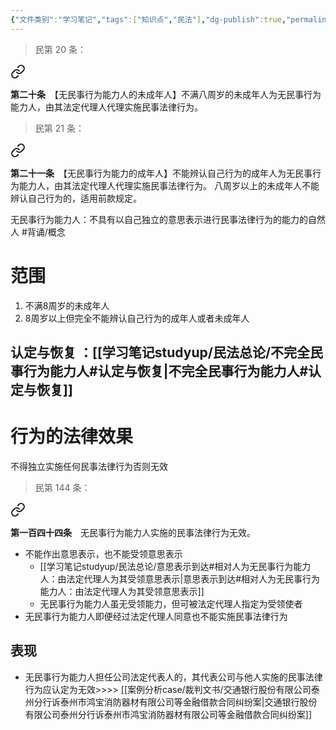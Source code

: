 ```yaml
---
{"文件类别":"学习笔记","tags":["知识点","民法"],"dg-publish":true,"permalink":"/学习笔记studyup/民法总论/无民事行为能力人/","dgPassFrontmatter":true,"created":"2024-10-27T10:44:51.916+08:00","updated":"2024-11-17T16:33:40.356+08:00"}
---
```


>民第 20 条：
<div class="transclusion internal-embed is-loaded"><a class="markdown-embed-link" href="/////#t20" aria-label="Open link"><svg xmlns="http://www.w3.org/2000/svg" width="24" height="24" viewBox="0 0 24 24" fill="none" stroke="currentColor" stroke-width="2" stroke-linecap="round" stroke-linejoin="round" class="svg-icon lucide-link"><path d="M10 13a5 5 0 0 0 7.54.54l3-3a5 5 0 0 0-7.07-7.07l-1.72 1.71"></path><path d="M14 11a5 5 0 0 0-7.54-.54l-3 3a5 5 0 0 0 7.07 7.07l1.71-1.71"></path></svg></a><div class="markdown-embed">



**第二十条**　【无民事行为能力人的未成年人】不满八周岁的未成年人为无民事行为能力人，由其法定代理人代理实施民事法律行为。 

</div></div>

>民第 21 条：
<div class="transclusion internal-embed is-loaded"><a class="markdown-embed-link" href="/////#t21" aria-label="Open link"><svg xmlns="http://www.w3.org/2000/svg" width="24" height="24" viewBox="0 0 24 24" fill="none" stroke="currentColor" stroke-width="2" stroke-linecap="round" stroke-linejoin="round" class="svg-icon lucide-link"><path d="M10 13a5 5 0 0 0 7.54.54l3-3a5 5 0 0 0-7.07-7.07l-1.72 1.71"></path><path d="M14 11a5 5 0 0 0-7.54-.54l-3 3a5 5 0 0 0 7.07 7.07l1.71-1.71"></path></svg></a><div class="markdown-embed">



**第二十一条**　【无民事行为能力的成年人】不能辨认自己行为的成年人为无民事行为能力人，由其法定代理人代理实施民事法律行为。
八周岁以上的未成年人不能辨认自己行为的，适用前款规定。 

</div></div>


无民事行为能力人：不具有以自己独立的意思表示进行民事法律行为的能力的自然人 #背诵/概念 
# 范围
1. 不满8周岁的未成年人
2. 8周岁以上但完全不能辨认自己行为的成年人或者未成年人
## 认定与恢复 ：[[学习笔记studyup/民法总论/不完全民事行为能力人#认定与恢复\|不完全民事行为能力人#认定与恢复]]
# 行为的法律效果
不得独立实施任何民事法律行为否则无效
>民第 144 条：
<div class="transclusion internal-embed is-loaded"><a class="markdown-embed-link" href="/////#t144" aria-label="Open link"><svg xmlns="http://www.w3.org/2000/svg" width="24" height="24" viewBox="0 0 24 24" fill="none" stroke="currentColor" stroke-width="2" stroke-linecap="round" stroke-linejoin="round" class="svg-icon lucide-link"><path d="M10 13a5 5 0 0 0 7.54.54l3-3a5 5 0 0 0-7.07-7.07l-1.72 1.71"></path><path d="M14 11a5 5 0 0 0-7.54-.54l-3 3a5 5 0 0 0 7.07 7.07l1.71-1.71"></path></svg></a><div class="markdown-embed">



**第一百四十四条**　无民事行为能力人实施的民事法律行为无效。 

</div></div>

- 不能作出意思表示，也不能受领意思表示
	- [[学习笔记studyup/民法总论/意思表示到达#相对人为无民事行为能力人：由法定代理人为其受领意思表示\|意思表示到达#相对人为无民事行为能力人：由法定代理人为其受领意思表示]]
	- 无民事行为能力人虽无受领能力，但可被法定代理人指定为受领使者
- 无民事行为能力人即便经过法定代理人同意也不能实施民事法律行为
## 表现
- 无民事行为能力人担任公司法定代表人的，其代表公司与他人实施的民事法律行为应认定为无效>>>> [[案例分析case/裁判文书/交通银行股份有限公司泰州分行诉泰州市鸿宝消防器材有限公司等金融借款合同纠纷案\|交通银行股份有限公司泰州分行诉泰州市鸿宝消防器材有限公司等金融借款合同纠纷案]]
